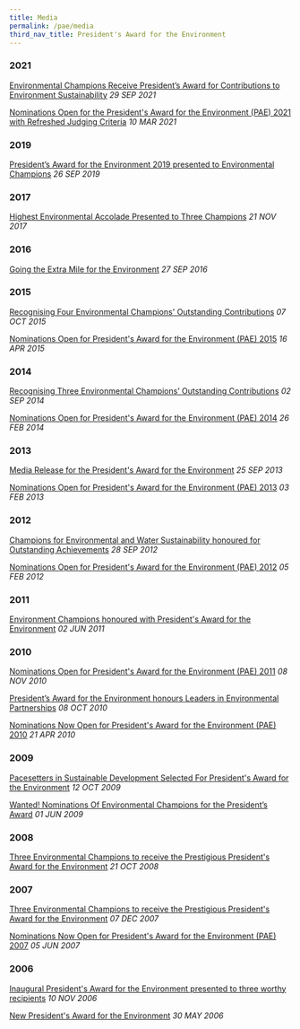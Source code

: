 ```yaml
---
title: Media
permalink: /pae/media
third_nav_title: President's Award for the Environment
---
```


### 2021

[Environmental Champions Receive President’s Award for Contributions to Environment Sustainability](/files/media-release-on-the-pae-2021.pdf) *29 SEP 2021*

[Nominations Open for the President's Award for the Environment (PAE) 2021 with Refreshed Judging Criteria](/images/pae/PAE2021_Nominations_Open.pdf)
*10 MAR 2021*

### 2019

[President’s Award for the Environment 2019 presented to Environmental Champions](https://www.nas.gov.sg/archivesonline/data/pdfdoc/MSE_20190926001.pdf)
*26 SEP 2019*

### 2017

[Highest Environmental Accolade Presented to Three Champions](https://www.nas.gov.sg/archivesonline/data/pdfdoc/MSE_20171121001.pdf)
*21 NOV 2017*

### 2016
[Going the Extra Mile for the Environment](https://www.nas.gov.sg/archivesonline/data/pdfdoc/MSE_20160927001.pdf)
*27 SEP 2016*

### 2015
[Recognising Four Environmental Champions' Outstanding Contributions](https://www.nas.gov.sg/archivesonline/data/pdfdoc/MSE_20151007001.pdf)
*07 OCT 2015*

[Nominations Open for President's Award for the Environment (PAE) 2015](https://www.nas.gov.sg/archivesonline/data/pdfdoc/MSE_20150316001.pdf)
*16 APR 2015*

### 2014
[Recognising Three Environmental Champions’ Outstanding Contributions](https://www.nas.gov.sg/archivesonline/data/pdfdoc/MSE_20140902001.pdf)
*02 SEP 2014*

[Nominations Open for President's Award for the Environment (PAE) 2014](https://www.nas.gov.sg/archivesonline/data/pdfdoc/MSE_20140226001.pdf)
*26 FEB 2014*

### 2013

[Media Release for the President's Award for the Environment](https://www.nas.gov.sg/archivesonline/data/pdfdoc/MSE_20130925002.pdf)
*25 SEP 2013*

[Nominations Open for President's Award for the Environment (PAE) 2013](https://www.nas.gov.sg/archivesonline/data/pdfdoc/MSE_20130203001.pdf)
*03 FEB 2013*

### 2012

[Champions for Environmental and Water Sustainability honoured for Outstanding Achievements](https://www.nas.gov.sg/archivesonline/data/pdfdoc/MSE_20120928001.pdf)
*28 SEP 2012*

[Nominations Open for President's Award for the Environment (PAE) 2012](https://www.nas.gov.sg/archivesonline/data/pdfdoc/MSE_20120205001.pdf)
*05 FEB 2012*

### 2011

[Environment Champions honoured with President's Award for the Environment](https://www.nas.gov.sg/archivesonline/data/pdfdoc/MSE_20110602001.pdf)
*02 JUN 2011*

### 2010

[Nominations Open for President's Award for the Environment (PAE) 2011](https://www.nas.gov.sg/archivesonline/data/pdfdoc/MSE_20101108001.pdf)
*08 NOV 2010*

[President’s Award for the Environment honours Leaders in Environmental Partnerships](https://www.nas.gov.sg/archivesonline/data/pdfdoc/MSE_20101008001.pdf)
*08 OCT 2010*

[Nominations Now Open for President's Award for the Environment (PAE) 2010](https://www.nas.gov.sg/archivesonline/data/pdfdoc/MSE_20100421001.pdf)
*21 APR 2010*

### 2009

[Pacesetters in Sustainable Development Selected For President's Award for the Environment](https://www.nas.gov.sg/archivesonline/data/pdfdoc/MSE_20091012001.pdf)
*12 OCT 2009*

[Wanted! Nominations Of Environmental Champions for the President’s Award](https://www.nas.gov.sg/archivesonline/data/pdfdoc/MSE_20090601001.pdf)
*01 JUN 2009*

### 2008

[Three Environmental Champions to receive the Prestigious President's Award for the Environment](https://www.nas.gov.sg/archivesonline/data/pdfdoc/MSE_20081021002.pdf)
*21 OCT 2008*

### 2007

[Three Environmental Champions to receive the Prestigious President's Award for the Environment](https://www.nas.gov.sg/archivesonline/data/pdfdoc/MSE_20071207001.pdf)
*07 DEC 2007*

[Nominations Now Open for President's Award for the Environment (PAE) 2007](https://www.nas.gov.sg/archivesonline/data/pdfdoc/MSE_20070605001.pdf)
*05 JUN 2007*

### 2006

[Inaugural President's Award for the Environment presented to three worthy recipients](https://www.nas.gov.sg/archivesonline/data/pdfdoc/MSE_20060530002.pdf)
*10 NOV 2006*

[New President's Award for the Environment](https://www.nas.gov.sg/archivesonline/data/pdfdoc/MSE_20060530002.pdf)
*30 MAY 2006*
